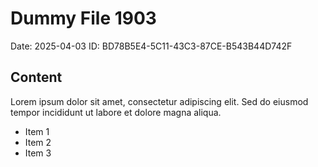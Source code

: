 # Dummy File 1903

Date: 2025-04-03
ID: BD78B5E4-5C11-43C3-87CE-B543B44D742F

## Content

Lorem ipsum dolor sit amet, consectetur adipiscing elit.
Sed do eiusmod tempor incididunt ut labore et dolore magna aliqua.

* Item 1
* Item 2
* Item 3
